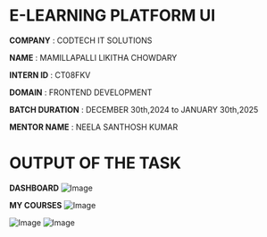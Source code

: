 # E-LEARNING PLATFORM UI

**COMPANY** : CODTECH IT SOLUTIONS 

**NAME** : MAMILLAPALLI LIKITHA CHOWDARY

**INTERN ID** : CT08FKV

**DOMAIN** : FRONTEND DEVELOPMENT

**BATCH DURATION** : DECEMBER 30th,2024 to JANUARY 30th,2025

**MENTOR NAME** : NEELA SANTHOSH KUMAR 

# OUTPUT OF THE TASK

**DASHBOARD**
![Image](https://github.com/user-attachments/assets/8b5bc66e-e1f9-4d8b-87a9-f2b94201e5d6)

**MY COURSES**
![Image](https://github.com/user-attachments/assets/d44b11cd-0cbc-4887-9060-d7975bbc1b13)

![Image](https://github.com/user-attachments/assets/78ae211e-704e-487d-a804-13c90b804b66)
![Image](https://github.com/user-attachments/assets/3a20b397-beff-473e-a1d2-abef05c233db)
